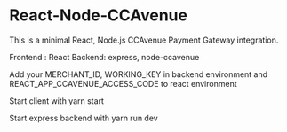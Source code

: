 # React-Node-CCAvenue

This is a minimal React, Node.js CCAvenue Payment Gateway integration.

Frontend : React
Backend: express, node-ccavenue

Add your
MERCHANT_ID, WORKING_KEY in backend environment
and
REACT_APP_CCAVENUE_ACCESS_CODE to react environment

Start client with 
yarn start

Start express backend with
yarn run dev
